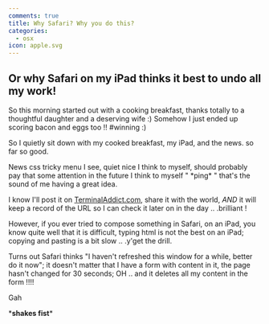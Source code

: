 ```yaml
---
comments: true
title: Why Safari? Why you do this?
categories:
  - osx
icon: apple.svg
---
```

## Or why Safari on my iPad thinks it best to undo all my work!

So this morning started out with a cooking breakfast, thanks totally to a thoughtful daughter and a deserving wife :) Somehow I just ended up scoring bacon and eggs too !! #winning :)

So I quietly sit down with my cooked breakfast, my iPad, and the news. so far so good.

News css tricky menu I see, quiet nice I think to myself, should probably pay that some attention in the future I think to myself " \*ping\* " that's the sound of me having a great idea.

I know I'll post it on [TerminalAddict.com](http://TerminalAddict.com), share it with the world, _AND_ it will keep a record of the URL so I can check it later on in the day .. .brilliant !

However, if you ever tried to compose something in Safari, on an iPad, you know quite well that it is difficult, typing html is not the best on an iPad; copying and pasting is a bit slow .. .y'get the drill.

Turns out Safari thinks "I haven't refreshed this window for a while, better do it now"; it doesn't matter that I have a form with content in it, the page hasn't changed for 30 seconds; OH .. and it deletes all my content in the form !!!!

Gah

\***shakes fist**\*
